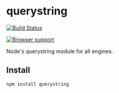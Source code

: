 # querystring

[![Build Status](https://secure.travis-ci.org/mike-spainhowerg/querystring.png)](http://travis-ci.org/Gozala/querystring)


[![Browser support](http://ci.testling.com/mike-spainhowerg/querystring.png)](http://ci.testling.com/Gozala/querystring)



Node's querystring module for all engines.

## Install ##

    npm install querystring

